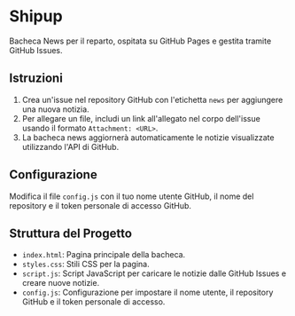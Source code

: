 # Shipup

Bacheca News per il reparto, ospitata su GitHub Pages e gestita tramite GitHub Issues.

## Istruzioni

1. Crea un'issue nel repository GitHub con l'etichetta `news` per aggiungere una nuova notizia.
2. Per allegare un file, includi un link all'allegato nel corpo dell'issue usando il formato `Attachment: <URL>`.
3. La bacheca news aggiornerà automaticamente le notizie visualizzate utilizzando l'API di GitHub.

## Configurazione

Modifica il file `config.js` con il tuo nome utente GitHub, il nome del repository e il token personale di accesso GitHub.

## Struttura del Progetto

- `index.html`: Pagina principale della bacheca.
- `styles.css`: Stili CSS per la pagina.
- `script.js`: Script JavaScript per caricare le notizie dalle GitHub Issues e creare nuove notizie.
- `config.js`: Configurazione per impostare il nome utente, il repository GitHub e il token personale di accesso.